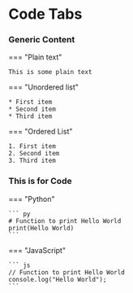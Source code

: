 # Code Tabs

### Generic Content

=== "Plain text"

    This is some plain text


=== "Unordered list"

    * First item
    * Second item
    * Third item

=== "Ordered List"

    1. First item
    2. Second item
    3. Third item


### This is for Code

=== "Python"

    ``` py
    # Function to print Hello World
    print(Hello World)
    ```


=== "JavaScript"

    ``` js
    // Function to print Hello World
    console.log("Hello World");
    ```
